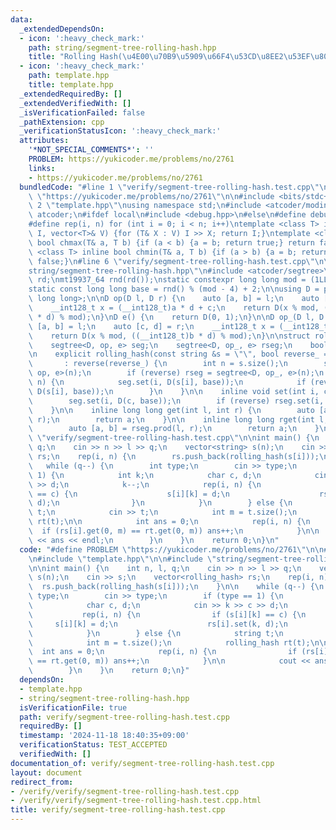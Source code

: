 ```yaml
---
data:
  _extendedDependsOn:
  - icon: ':heavy_check_mark:'
    path: string/segment-tree-rolling-hash.hpp
    title: "Rolling Hash(\u4E00\u70B9\u5909\u66F4\u53CD\u8EE2\u53EF\u80FD)"
  - icon: ':heavy_check_mark:'
    path: template.hpp
    title: template.hpp
  _extendedRequiredBy: []
  _extendedVerifiedWith: []
  _isVerificationFailed: false
  _pathExtension: cpp
  _verificationStatusIcon: ':heavy_check_mark:'
  attributes:
    '*NOT_SPECIAL_COMMENTS*': ''
    PROBLEM: https://yukicoder.me/problems/no/2761
    links:
    - https://yukicoder.me/problems/no/2761
  bundledCode: "#line 1 \"verify/segment-tree-rolling-hash.test.cpp\"\n#define PROBLEM\
    \ \"https://yukicoder.me/problems/no/2761\"\n\n#include <bits/stdc++.h>\n\n#line\
    \ 2 \"template.hpp\"\nusing namespace std;\n#include <atcoder/modint>\nusing namespace\
    \ atcoder;\n#ifdef local\n#include <debug.hpp>\n#else\n#define debug(...)\n#endif\n\
    #define rep(i, n) for (int i = 0; i < n; i++)\ntemplate <class T> istream& operator>>(istream&\
    \ I, vector<T>& V) {for (T& X : V) I >> X; return I;}\ntemplate <class T> inline\
    \ bool chmax(T& a, T b) {if (a < b) {a = b; return true;} return false;}\ntemplate\
    \ <class T> inline bool chmin(T& a, T b) {if (a > b) {a = b; return true;} return\
    \ false;}\n#line 6 \"verify/segment-tree-rolling-hash.test.cpp\"\n\n#line 1 \"\
    string/segment-tree-rolling-hash.hpp\"\n#include <atcoder/segtree>\n\nrandom_device\
    \ rd;\nmt19937_64 rnd(rd());\nstatic constexpr long long mod = (1LL << 61) - 1;\n\
    static const long long base = rnd() % (mod - 4) + 2;\n\nusing D = pair<long long,\
    \ long long>;\n\nD op(D l, D r) {\n    auto [a, b] = l;\n    auto [c, d] = r;\n\
    \    __int128_t x = (__int128_t)a * d + c;\n    return D(x % mod, ((__int128_t)b\
    \ * d) % mod);\n}\nD e() {\n    return D(0, 1);\n}\n\nD op_(D l, D r) {\n    auto\
    \ [a, b] = l;\n    auto [c, d] = r;\n    __int128_t x = (__int128_t)c * b + a;\n\
    \    return D(x % mod, ((__int128_t)b * d) % mod);\n}\n\nstruct rolling_hash {\n\
    \    segtree<D, op, e> seg;\n    segtree<D, op_, e> rseg;\n    bool reverse;\n\
    \n    explicit rolling_hash(const string &s = \"\", bool reverse_ = false)\n \
    \       : reverse(reverse_) {\n        int n = s.size();\n        seg = segtree<D,\
    \ op, e>(n);\n        if (reverse) rseg = segtree<D, op_, e>(n);\n        rep(i,\
    \ n) {\n            seg.set(i, D(s[i], base));\n            if (reverse) rseg.set(i,\
    \ D(s[i], base));\n        }\n    }\n\n    inline void set(int i, char c) {\n\
    \        seg.set(i, D(c, base));\n        if (reverse) rseg.set(i, D(c, base));\n\
    \    }\n\n    inline long long get(int l, int r) {\n        auto [a, b] = seg.prod(l,\
    \ r);\n        return a;\n    }\n\n    inline long long rget(int l, int r) {\n\
    \        auto [a, b] = rseg.prod(l, r);\n        return a;\n    }\n};\n#line 8\
    \ \"verify/segment-tree-rolling-hash.test.cpp\"\n\nint main() {\n    int n, l,\
    \ q;\n    cin >> n >> l >> q;\n    vector<string> s(n);\n    cin >> s;\n    vector<rolling_hash>\
    \ rs;\n    rep(i, n) {\n        rs.push_back(rolling_hash(s[i]));\n    }\n\n \
    \   while (q--) {\n        int type;\n        cin >> type;\n        if (type ==\
    \ 1) {\n            int k;\n            char c, d;\n            cin >> k >> c\
    \ >> d;\n            k--;\n            rep(i, n) {\n                if (s[i][k]\
    \ == c) {\n                    s[i][k] = d;\n                    rs[i].set(k,\
    \ d);\n                }\n            }\n        } else {\n            string\
    \ t;\n            cin >> t;\n            int m = t.size();\n            rolling_hash\
    \ rt(t);\n\n            int ans = 0;\n            rep(i, n) {\n              \
    \  if (rs[i].get(0, m) == rt.get(0, m)) ans++;\n            }\n\n            cout\
    \ << ans << endl;\n        }\n    }\n    return 0;\n}\n"
  code: "#define PROBLEM \"https://yukicoder.me/problems/no/2761\"\n\n#include <bits/stdc++.h>\n\
    \n#include \"template.hpp\"\n\n#include \"string/segment-tree-rolling-hash.hpp\"\
    \n\nint main() {\n    int n, l, q;\n    cin >> n >> l >> q;\n    vector<string>\
    \ s(n);\n    cin >> s;\n    vector<rolling_hash> rs;\n    rep(i, n) {\n      \
    \  rs.push_back(rolling_hash(s[i]));\n    }\n\n    while (q--) {\n        int\
    \ type;\n        cin >> type;\n        if (type == 1) {\n            int k;\n\
    \            char c, d;\n            cin >> k >> c >> d;\n            k--;\n \
    \           rep(i, n) {\n                if (s[i][k] == c) {\n               \
    \     s[i][k] = d;\n                    rs[i].set(k, d);\n                }\n\
    \            }\n        } else {\n            string t;\n            cin >> t;\n\
    \            int m = t.size();\n            rolling_hash rt(t);\n\n          \
    \  int ans = 0;\n            rep(i, n) {\n                if (rs[i].get(0, m)\
    \ == rt.get(0, m)) ans++;\n            }\n\n            cout << ans << endl;\n\
    \        }\n    }\n    return 0;\n}"
  dependsOn:
  - template.hpp
  - string/segment-tree-rolling-hash.hpp
  isVerificationFile: true
  path: verify/segment-tree-rolling-hash.test.cpp
  requiredBy: []
  timestamp: '2024-11-18 18:40:35+09:00'
  verificationStatus: TEST_ACCEPTED
  verifiedWith: []
documentation_of: verify/segment-tree-rolling-hash.test.cpp
layout: document
redirect_from:
- /verify/verify/segment-tree-rolling-hash.test.cpp
- /verify/verify/segment-tree-rolling-hash.test.cpp.html
title: verify/segment-tree-rolling-hash.test.cpp
---
```

